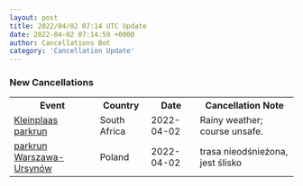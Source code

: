 ```yaml
---
layout: post
title: 2022/04/02 07:14 UTC Update
date: 2022-04-02 07:14:59 +0000
author: Cancellations Bot
category: 'Cancellation Update'
---
```


<h3>New Cancellations</h3>
<div class='hscrollable'>
<table style='width: 100%'>
    <tr>
        <th>Event</th>
        <th>Country</th>
        <th>Date</th>
        <th>Cancellation Note</th>
    </tr>
    <tr>
        <td><a href="https://www.parkrun.co.za/kleinplaas">Kleinplaas parkrun</a></td>
        <td>South Africa</td>
        <td>2022-04-02</td>
        <td>Rainy weather; course unsafe.</td>
    </tr>
    <tr>
        <td><a href="https://www.parkrun.pl/warszawaursynow">parkrun Warszawa-Ursynów</a></td>
        <td>Poland</td>
        <td>2022-04-02</td>
        <td>trasa nieodśnieżona, jest ślisko</td>
    </tr>
</table>
</div>
